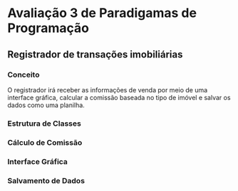 # Avaliação 3 de Paradigamas de Programação
## Registrador de transações imobiliárias
### Conceito
O registrador irá receber as informações de venda por meio de uma interface gráfica, calcular a comissão baseada no tipo de imóvel e salvar os dados como uma planilha.
### Estrutura de Classes
### Cálculo de Comissão
### Interface Gráfica
### Salvamento de Dados
